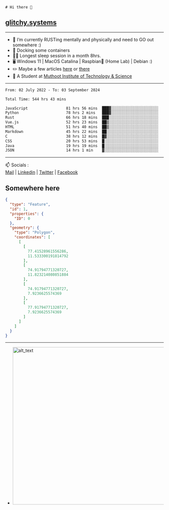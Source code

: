 ```
# Hi there 👋
```
## [glitchy.systems](https://glitchy.systems)
---

- 🌱 I’m currently RUSTing mentally and physically and need to GO out somewhere :)
- 🐋 Docking some containers
- 😶‍🌫️ Longest sleep session in a month 8hrs.
- 🖥️ Windows 11 | MacOS Catalina | Raspbian🥧 (Home Lab) | Debian :)
- ✏️ Maybe a few articles [here](https://medium.com/@advaithnarayanan8) or [there](https://medium.com/@advaithnarayanan8)
- 📑 A Student at [Muthoot Institute of Technology & Science](https://mgmits.ac.in/)



---

<!--START_SECTION:waka-->

```txt
From: 02 July 2022 - To: 03 September 2024

Total Time: 544 hrs 43 mins

JavaScript                 81 hrs 56 mins  ███▓░░░░░░░░░░░░░░░░░░░░░   15.04 %
Python                     78 hrs 2 mins   ███▓░░░░░░░░░░░░░░░░░░░░░   14.33 %
Rust                       66 hrs 18 mins  ███░░░░░░░░░░░░░░░░░░░░░░   12.17 %
Vue.js                     52 hrs 23 mins  ██▒░░░░░░░░░░░░░░░░░░░░░░   09.62 %
HTML                       51 hrs 40 mins  ██▒░░░░░░░░░░░░░░░░░░░░░░   09.49 %
Markdown                   45 hrs 22 mins  ██░░░░░░░░░░░░░░░░░░░░░░░   08.33 %
C                          38 hrs 12 mins  █▓░░░░░░░░░░░░░░░░░░░░░░░   07.01 %
CSS                        20 hrs 53 mins  █░░░░░░░░░░░░░░░░░░░░░░░░   03.84 %
Java                       19 hrs 19 mins  █░░░░░░░░░░░░░░░░░░░░░░░░   03.55 %
JSON                       14 hrs 1 min    ▓░░░░░░░░░░░░░░░░░░░░░░░░   02.57 %
```

<!--END_SECTION:waka-->

---

📫 Socials :<br>
[Mail](mailto:advaith@glitchy.systems) | [Linkedin](https://www.linkedin.com/in/advaith-narayanan-a72152214/) | [Twitter](https://twitter.com/advaithnarayan) | [Facebook](https://screenmessage.com/qinq)

## Somewhere here

```geojson
{
  "type": "Feature",
  "id": 1,
  "properties": {
    "ID": 0
  },
  "geometry": {
    "type": "Polygon",
    "coordinates": [
      [
        [
          77.41528961556286,
          11.533300191814792
        ],
        [
          74.91794771320727,
          11.823214080851884
        ],
        [
          74.91794771320727,
          7.9236625574369
        ],
        [
          77.91794771320727,
          7.9236625574369
        ]
      ]
    ]
  }
}
```


--- 
- [<img alt="alt_text" width="500px" src="https://valid.x86.fr/cache/banner/xv24bv-6.png" />](https://valid.x86.fr/xv24bv)


